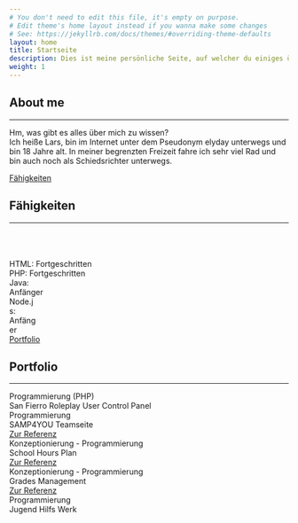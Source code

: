 ```yaml
---
# You don't need to edit this file, it's empty on purpose.
# Edit theme's home layout instead if you wanna make some changes
# See: https://jekyllrb.com/docs/themes/#overriding-theme-defaults
layout: home
title: Startseite
description: Dies ist meine persönliche Seite, auf welcher du einiges über mich und meine Arbeit erfahren kannst.
weight: 1
---
```

<section id="content" class="bg-primary">
	<div class="container">
		<div class="row">
			<div class="col-lg-8 col-lg-offset-2 text-center">
				<h2 class="section-heading">About me</h2>
				<hr class="light">
				<p class="text-faded">Hm, was gibt es alles über mich zu wissen?<br>Ich heiße Lars, bin im Internet unter dem Pseudonym elyday unterwegs und bin 18 Jahre alt. In meiner begrenzten Freizeit fahre ich sehr viel Rad und bin auch noch als Schiedsrichter unterwegs.</p>
				<a href="#services" class="btn btn-default btn-xl page-scroll">Fähigkeiten</a>
			</div>
		</div>
	</div>
</section>
<section id="services">
	<div class="container">
		<div class="col-lg-8 col-lg-offset-2 text-center">
			<h2 class="section-heading">Fähigkeiten</h2>
			<hr class="primary">
		</div><br><br><br>
		<div class="progress">
			<div role="progressbar" aria-valuenow="60" aria-valuemin="0" aria-valuemax="100" style="width: 60%;" class="progress-bar progress-bar-success progress-bar-striped active">HTML: Fortgeschritten</div>
		</div>
		<div class="progress">
			<div role="progressbar" aria-valuenow="40" aria-valuemin="0" aria-valuemax="100" style="width: 45%;" class="progress-bar progress-bar-success progress-bar-striped active">PHP: Fortgeschritten</div>
		</div>
		<div class="progress">
			<div role="progressbar" aria-valuenow="10" aria-valuemin="0" aria-valuemax="100" style="width: 15%;" class="progress-bar progress-bar-danger progress-bar-striped active">Java: Anfänger</div>
		</div>
		<div class="progress">
			<div role="progressbar" aria-valuenow="10" aria-valuemin="0" aria-valuemax="100" style="width: 10%;" class="progress-bar progress-bar-danger progress-bar-striped active">Node.js: Anfänger</div>
		</div>
		<div class="col-lg-8 col-lg-offset-2 text-center">
			<a href="#portfolio" class="btn btn-primary btn-xl page-scroll">Portfolio</a>
		</div>
	</div>
</section>
<section id="portfolio" class="no-padding">
	<div class="container">
		<div class="row">
			<div class="col-lg-12 text-center">
				<h2 class="section-heading">Portfolio</h2>
				<hr class="primary">
			</div>
		</div>
	</div>
	<div class="container-fluid">
		<div class="row no-gutter">
			<div class="col-lg-4 col-sm-6">
				<div class="portfolio-box"><img src="{{ "/assets/img/portfolio/ucp.png" | relative_url }}" alt="" class="img-responsive">
					<div class="portfolio-box-caption">
						<div class="portfolio-box-caption-content">
							<div class="project-category text-faded">Programmierung (PHP)</div>
							<div class="project-name">San Fierro Roleplay User Control Panel<br></div>
						</div>
					</div>
				</div>
			</div>
			<div class="col-lg-4 col-sm-6">
				<div class="portfolio-box"><img src="{{ "/assets/img/portfolio/s4yt.png" | relative_url }}" alt="" class="img-responsive">
					<div class="portfolio-box-caption">
						<div class="portfolio-box-caption-content">
							<div class="project-category text-faded">Programmierung</div>
							<div class="project-name">SAMP4YOU Teamseite<br><a href="http://team.samp4you.com">Zur Referenz</a></div>
						</div>
					</div>
				</div>
			</div>
			<div class="col-lg-4 col-sm-6">
				<div class="portfolio-box"><img src="{{ "/assets/img/portfolio/shp.png" | relative_url }}" alt="" class="img-responsive">
					<div class="portfolio-box-caption">
						<div class="portfolio-box-caption-content">
							<div class="project-category text-faded">Konzeptionierung - Programmierung</div>
							<div class="project-name">School Hours Plan<br><a href="https://shp.eynet.xyz">Zur Referenz</a></div>
						</div>
					</div>
				</div>
			</div>
			<div class="col-lg-4 col-sm-6">
				<div class="portfolio-box"><img src="{{ "/assets/img/portfolio/gradesManagement.png" | relative_url }}" alt="" class="img-responsive">
					<div class="portfolio-box-caption">
						<div class="portfolio-box-caption-content">
							<div class="project-category text-faded">Konzeptionierung - Programmierung</div>
							<div class="project-name">Grades Management<br><a href="http://grades.elyday.net">Zur Referenz</a></div>
						</div>
					</div>
				</div>
			</div>
			<div class="col-lg-4 col-sm-6">
				<div class="portfolio-box"><img src="{{ "/assets/img/portfolio/jh-werk.jpg" | relative_url }}" alt="" class="img-responsive">
					<div class="portfolio-box-caption">
						<div class="portfolio-box-caption-content">
							<div class="project-category text-faded">Programmierung</div>
							<div class="project-name">Jugend Hilfs Werk<br></div>
						</div>
					</div>
				</div>
			</div>
		</div>
	</div>
</section>
